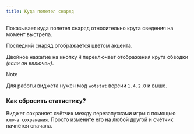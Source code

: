 ```yaml
---
title: Куда полетел снаряд
---
```


Показывает куда полетел снаряд относительно круга сведения на момент выстрела. 

Последний снаряд отображается цветом акцента.

Двойное нажатие на кнопку `H` переключает отображения круга обводки *(если он включен)*.

> [!NOTE]
> Для работы виджета нужен мод `wotstat` версии `1.4.2.0` и выше.

### Как сбросить статистику?
Виджет сохраняет счётчик между перезапусками игры с помощью `ключа сохранения`. Просто измените его на любой другой и счётчик начнётся сначала.
